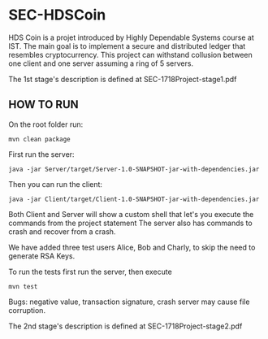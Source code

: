 # SEC-HDSCoin

HDS Coin is a projet introduced by Highly Dependable Systems course at IST. The main goal is to implement a secure and distributed ledger that resembles cryptocurrency. This project can withstand collusion between one client and one server assuming a ring of 5 servers.

The 1st stage's description is defined at SEC-1718Project-stage1.pdf




## HOW TO RUN

On the root folder run:

```mvn clean package```

First run the server:

```java -jar Server/target/Server-1.0-SNAPSHOT-jar-with-dependencies.jar```

Then you can run the client:

```java -jar Client/target/Client-1.0-SNAPSHOT-jar-with-dependencies.jar```


Both Client and Server will show a custom shell that let's you execute the commands from the project statement
The server also has commands to crash and recover from a crash.

We have added three test users Alice, Bob and Charly, to skip the need to generate RSA Keys.

To run the tests first run the server, then execute

```mvn test```


Bugs: negative value, transaction signature, crash server may cause file corruption.

The 2nd stage's description is defined at SEC-1718Project-stage2.pdf
